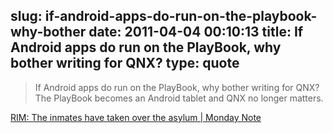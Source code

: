 slug: if-android-apps-do-run-on-the-playbook-why-bother
date: 2011-04-04 00:10:13
title: If Android apps do run on the PlayBook, why bother writing for QNX?
type: quote
---

> If Android apps do run on the PlayBook, why bother writing for QNX? The PlayBook becomes an Android tablet and QNX no longer matters.

[RIM: The inmates have taken over the asylum | Monday Note](http://www.mondaynote.com/2011/03/27/rim-the-inmates-have-taken-over-the-asylum/)
